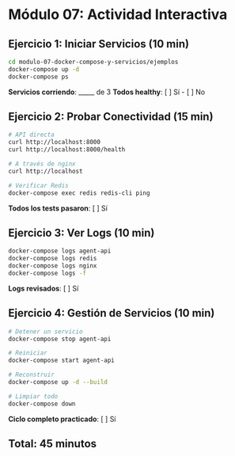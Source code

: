 # Módulo 07: Actividad Interactiva

## Ejercicio 1: Iniciar Servicios (10 min)

```bash
cd modulo-07-docker-compose-y-servicios/ejemplos
docker-compose up -d
docker-compose ps
```

**Servicios corriendo**: _____ de 3
**Todos healthy**: [ ] Sí - [ ] No

## Ejercicio 2: Probar Conectividad (15 min)

```bash
# API directa
curl http://localhost:8000
curl http://localhost:8000/health

# A través de nginx
curl http://localhost

# Verificar Redis
docker-compose exec redis redis-cli ping
```

**Todos los tests pasaron**: [ ] Sí

## Ejercicio 3: Ver Logs (10 min)

```bash
docker-compose logs agent-api
docker-compose logs redis
docker-compose logs nginx
docker-compose logs -f
```

**Logs revisados**: [ ] Sí

## Ejercicio 4: Gestión de Servicios (10 min)

```bash
# Detener un servicio
docker-compose stop agent-api

# Reiniciar
docker-compose start agent-api

# Reconstruir
docker-compose up -d --build

# Limpiar todo
docker-compose down
```

**Ciclo completo practicado**: [ ] Sí

## Total: 45 minutos

